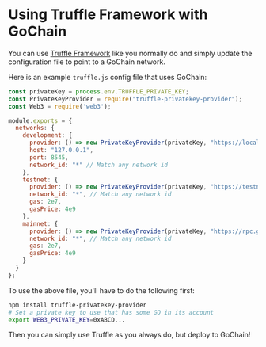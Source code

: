 # Using Truffle Framework with GoChain

You can use [Truffle Framework](https://truffleframework.com/) like you normally do and simply update the configuration file to point to a GoChain network.

Here is an example `truffle.js` config file that uses GoChain:

```js
const privateKey = process.env.TRUFFLE_PRIVATE_KEY;
const PrivateKeyProvider = require("truffle-privatekey-provider");
const Web3 = require('web3');

module.exports = {
  networks: {
    development: {
      provider: () => new PrivateKeyProvider(privateKey, "https://localhost:8545"),
      host: "127.0.0.1",
      port: 8545,
      network_id: "*" // Match any network id
    },
    testnet: {
      provider: () => new PrivateKeyProvider(privateKey, "https://testnet-rpc.gochain.io"),
      network_id: "*", // Match any network id
      gas: 2e7,
      gasPrice: 4e9
    },
    mainnet: {
      provider: () => new PrivateKeyProvider(privateKey, "https://rpc.gochain.io"),
      network_id: "*", // Match any network id
      gas: 2e7,
      gasPrice: 4e9
    }
  }
};
```

To use the above file, you'll have to do the following first:

```sh
npm install truffle-privatekey-provider
# Set a private key to use that has some GO in its account
export WEB3_PRIVATE_KEY=0xABCD...
```

Then you can simply use Truffle as you always do, but deploy to GoChain!

